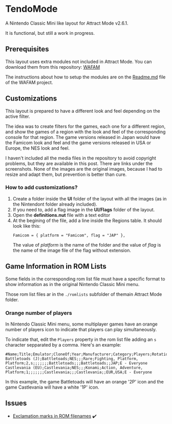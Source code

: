 # TendoMode
A Nintendo Classic Mini like layout for Attract Mode v2.6.1.

It is functional, but still a work in progress.

## Prerequisites
This layout uses extra modules not included in Attract Mode. You can download them from this repository: [WAFAM](https://github.com/Ryback2501/wafam)

The instructions about how to setup the modules are on the [Readme.md](https://github.com/Ryback2501/wafam/blob/master/Readme.md) file of the WAFAM project.

## Customizations
This layout is prepared to have a different look and feel depending on the active filter.

The idea was to create filters for the games, each one for a different region, and show the games of a region with the look and feel of the corresponding console for that region. The game versions released in Japan would have the Famicom look and feel and the game versions released in USA or Europe, the NES look and feel.

I haven't included all the media files in the repository to avoid copyright problems, but they are available in this post. There are links under the screenshots. None of the images are the original images, because I had to resize and adapt them, but prevention is better than cure.

### How to add customizations?
1. Create a folder inside the **UI** folder of the layout with all the images (as in the Nintendont folder already included).
2. If you need to, add a flag image in the **UI/Flags** folder of the layout.
3. Open the **definitions.nut** file with a text editor
4. At the begining of the file, add a line inside the Regions table. It should look like this:
    ````squirrel
    Famicom = { platform = "Famicom", flag = "JAP" },
    ````
    The value of *platform* is the name of the folder and the value of *flag* is the name of the image file of the flag without extension.

## Game Information in ROM Lists
Some fields in the corresponding rom list file must have a specific format to show information as in the original Nintendo Classic Mini menu.

Those rom list files  ar in the `./romlists` subfolder of themain  Attract Mode folder.

### Orange number of players
In Nintendo Classic Mini menu, some multiplayer games have  an orange number of players icon to indicate that players can play simultaneously.

To indicate that, edit the `Players` property in the rom list file adding an `s` character sepparated by a comma. Here's an example:

````squirrel
#Name;Title;Emulator;CloneOf;Year;Manufacturer;Category;Players;Rotation;Control;Status;DisplayCount;DisplayType;AltRomname;AltTitle;Extra;Buttons;Series;Language;Region;Rating
Battletoads (J);Battletoads;NES;;;Rare;Fighting, Platform, Platform;2,s;;;;;;;Battletoads;;;Battletoads;;JAP;E - Everyone
Castlevania (EU);Castlevania;NES;;;Konami;Action, Adventure, Platform;1;;;;;;;Castlevania;;;Castlevania;;EUR,USA;E - Everyone
````
In this example, the game Battletoads will have an orange '2P' icon and the game Castlevania will have a white '1P' icon.

## Issues
- [Exclamation marks in ROM filenames](https://github.com/Ryback2501/TendoMode/issues/1) :heavy_check_mark:
